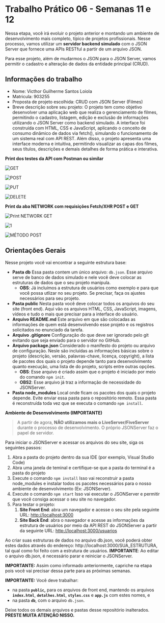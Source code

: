 # Trabalho Prático 06 - Semanas 11 e 12

Nessa etapa, você irá evoluir o projeto anterior e montando um ambiente de desenvolvimento mais completo, típico de projetos profissionais. Nesse processo, vamos utilizar um **servidor backend simulado** com o JSON Server que fornece uma APIs RESTful a partir de um arquivo JSON.

Para esse projeto, além de mudarmos o JSON para o JSON Server, vamos permitir o cadastro e alteração de dados da entidade principal (CRUD).

## Informações do trabalho

- Nome: Victhor Guilherme Santos Loiola
- Matricula: 903255
- Proposta de projeto escolhida: CRUD com JSON Server (Filmes)
- Breve descrição sobre seu projeto: O projeto tem como objetivo desenvolver uma aplicação web que realiza o gerenciamento de filmes, permitindo o cadastro, listagem, edição e exclusão de informações utilizando o JSON Server como backend simulado.
A interface foi construída com HTML, CSS e JavaScript, aplicando o conceito de consumo dinâmico de dados via fetch(), simulando o funcionamento de um sistema real com API REST.
Além disso, o projeto apresenta uma interface moderna e intuitiva, permitindo visualizar as capas dos filmes, seus títulos, descrições e demais detalhes de forma prática e interativa.

**Print dos testes da API com Postman ou similar**

![GET](https://github.com/user-attachments/assets/728dabe3-6527-4d3a-a29a-f42cdd01b600)

![POST](https://github.com/user-attachments/assets/38aa1e99-9c09-42bf-939c-6c23daeb5083)

![PUT](https://github.com/user-attachments/assets/3482d8f3-988a-4cd0-984a-02a8b18de304)

![DELETE](https://github.com/user-attachments/assets/dbdfa267-879f-4bb1-a04b-5f4b0df4dedb)

**Print da aba NETWORK com requisições Fetch/XHR POST e GET**

![Print NETWORK GET](https://github.com/user-attachments/assets/e8e6fa6d-4eb3-4c09-87b6-e18504c81cdb)

![1](https://github.com/user-attachments/assets/8a47aa2d-2488-48ff-ab76-23683b0bc3d3)

![MÉTODO POST](https://github.com/user-attachments/assets/f31bf5a3-b42b-4bd8-b4dd-9b7fa89a4323)

## **Orientações Gerais**

Nesse projeto você vai encontrar a seguinte estrutura base:

* **Pasta db**
  Essa pasta contem um único arquivo: `db.json`. Esse arquivo serve de banco de dados simulado e nele você deve colocar as estruturas de dados que o seu projeto manipula.
  * **OBS**: Já incluímos a estrutura de usuários como exemplo e para que você possa utlizar no seu projeto. Se precisar, faça os ajustes necessários para seu projeto.
* **Pasta public**
  Nesta pasta você deve colocar todos os arquivos do seu site (front end). Aqui vão os arquivos HTML, CSS, JavaScript, imagens, vídeos e tudo o mais que precisar para a interface do usuário.
* **Arquivo README.md**
  Este arquivo em que são colocadas as informações de quem está desenvolvendo esse projeto e os registros solicitados no enunciado da tarefa.
* **Arquivo .gitignore**
  Configuração do que deve ser ignorado pelo git evitando que seja enviado para o servidor no GitHub.
* **Arquivo package.json**
  Considerado o manifesto do projeto ou arquivo de configuração. Nesle são incluídas as informações básicas sobre o projeto (descrição, versão, palavras-chave, licença, copyright), a lista de pacotes dos quais o projeto depende tanto para desenvolvimento quanto execução, uma lista de  do projeto, scripts entre outras opções.
  * **OBS**: Esse arquivo é criado assim que o projeto é iniciado por meio do comando `npm init`.
  * **OBS2**: Esse arquivo já traz a informação de necessidade do JSONServer.
* **Pasta node_modules**
  Local onde ficam os pacotes dos quais o projeto depende. Evite enviar essa pasta para o repositório remoto. Essa pasta é reconstruída toda vez que se executa o comando `npm install`.

**Ambiente de Desenvolvimento (IMPORTANTE)**

> A partir de agora, **NÃO utilizamos mais o LiveServer/FiveServer** durante o processo de desenvolvimento. O próprio JSONServer faz o papel de servidor.

Para iniciar o JSONServer e acessar os arquivos do seu site, siga os seguintes passos:

1. Abra a pasta do projeto dentro da sua IDE (por exemplo, Visual Studio Code)
2. Abra uma janela de teminal e certifique-se que a pasta do terminal é a pasta do projeto
3. Execute o comando `npm install`
   Isso vai reconstruir a pasta node_modules e instalar todos os pacotes necessários para o nosso ambiente de desenvolvimento (Ex: JSONServer).
4. Execute o comando `npm start`
   Isso vai executar o JSONServer e permitir que você consiga acessar o seu site no navegador.
5. Para testar o projeto:
   1. **Site Front End**: abra um navegador e acesse o seu site pela seguinte URL: 
      [http://localhost:3000]()
   2. **Site Back End**: abra o navegador e acesse as informações da estrutura de usuários por meio da API REST do JSONServer a partir da seguinte URL: 
      [http://localhost:3000/usuarios](http://localhost:3000/usuarios)

Ao criar suas estruturas de dados no arquivo db.json, você poderá obter estes dados através do endereço: http://localhost:3000/SUA_ESTRUTURA, tal qual como foi feito com a estrutura de usuários. **IMPORTANTE**: Ao editar o arquivo db.json, é necessário parar e reiniciar o JSONServer.

**IMPORTANTE:** Assim como informado anteriormente, capriche na etapa pois você vai precisar dessa parte para as próximas semanas. 

**IMPORTANTE:** Você deve trabalhar:

* na pasta **`public`,** para os arquivos de front end, mantendo os arquivos **`index.html`**, **`detalhes.html`**, **`styles.css`** e **`app.js`** com estes nomes, e
* na pasta **`db`**, com o arquivo `db.json`.

Deixe todos os demais arquivos e pastas desse repositório inalterados. **PRESTE MUITA ATENÇÃO NISSO.**
